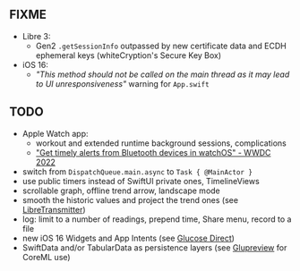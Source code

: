 FIXME
-----

* Libre 3:
  - Gen2 `.getSessionInfo` outpassed by new certificate data and ECDH ephemeral keys (whiteCryption's Secure Key Box)
* iOS 16:
  - *"This method should not be called on the main thread as it may lead to UI unresponsiveness"* warning for `App.swift`

TODO
----

* Apple Watch app:
  - workout and extended runtime background sessions, complications
  - ["Get timely alerts from Bluetooth devices in watchOS" - WWDC 2022](https://developer.apple.com/wwdc22/10135/)
* switch from `DispatchQueue.main.async` to `Task { @MainActor }`
* use public timers instead of SwiftUI private ones, TimelineViews
* scrollable graph, offline trend arrow, landscape mode
* smooth the historic values and project the trend ones (see [LibreTransmitter](https://github.com/dabear/LibreTransmitter/commit/49b50d7995955b76861440e5e34a0accd064d18f))
* log: limit to a number of readings, prepend time, Share menu, record to a file
* new iOS 16 Widgets and App Intents (see [Glucose Direct](https://github.com/creepymonster/GlucoseDirect))
* SwiftData and/or TabularData as persistence layers (see [Glupreview](https://github.com/solanovisitor/glupreview) for CoreML use)
